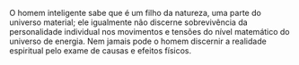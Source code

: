 ﻿O homem inteligente sabe que é um filho da natureza, uma parte do universo material; ele igualmente não discerne sobrevivência da personalidade individual nos movimentos e  tensões do nível matemático do universo de energia. Nem jamais pode o homem discernir a realidade espiritual pelo exame de causas e efeitos físicos.